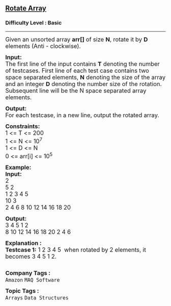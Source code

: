 <h2><a href="https://practice.geeksforgeeks.org/problems/rotate-array-by-n-elements/0">Rotate Array</a></h2><h3>Difficulty Level : Basic</h3><hr><div class="problems_problem_content__Xm_eO"><p><span style="font-size:18px">Given an unsorted array <strong>arr[]</strong> of size <strong>N</strong>, rotate it by <strong>D</strong> elements (Anti - clockwise).&nbsp;</span></p>

<p><span style="font-size:18px"><strong>Input:</strong><br>
The first line of the input contains <strong>T</strong> denoting the number of testcases.&nbsp;First line of each&nbsp;test case contains two space separated elements, <strong>N</strong> denoting the size of the array and an integer <strong>D</strong> denoting the number size of the rotation. Subsequent line will be the N space separated array elements.</span></p>

<p><span style="font-size:18px"><strong>Output: </strong><br>
For each testcase, in a new line, output the rotated array.</span></p>

<p><span style="font-size:18px"><strong>Constraints:</strong><br>
1 &lt;= T &lt;= 200<br>
1 &lt;= N &lt;= 10<sup>7</sup><br>
1 &lt;= D &lt;= N<br>
0 &lt;=&nbsp;arr[i] &lt;= 10<sup>5</sup></span></p>

<p><span style="font-size:18px"><strong>Example:</strong><br>
<strong>Input:</strong><br>
2<br>
5 2<br>
1 2 3 4 5&nbsp;<br>
10 3<br>
2 4 6 8 10 12 14 16 18 20</span></p>

<p><span style="font-size:18px"><strong>Output:</strong><br>
3 4 5 1 2<br>
8 10 12 14 16 18 20 2 4 6</span></p>

<p><span style="font-size:18px"><strong>Explanation :</strong><br>
<strong>Testcase 1:</strong> 1 2 3 4 5&nbsp; when rotated by 2 elements, it becomes 3 4 5 1 2.</span><br>
&nbsp;</p>
</div><p><span style=font-size:18px><strong>Company Tags : </strong><br><code>Amazon</code>&nbsp;<code>MAQ Software</code>&nbsp;<br><p><span style=font-size:18px><strong>Topic Tags : </strong><br><code>Arrays</code>&nbsp;<code>Data Structures</code>&nbsp;